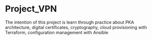 # Project_VPN
The intention of this project is learn through practice about PKA architecture, digital certificates, cryptography, cloud provisioning with Terraform, configuration management with Ansible


